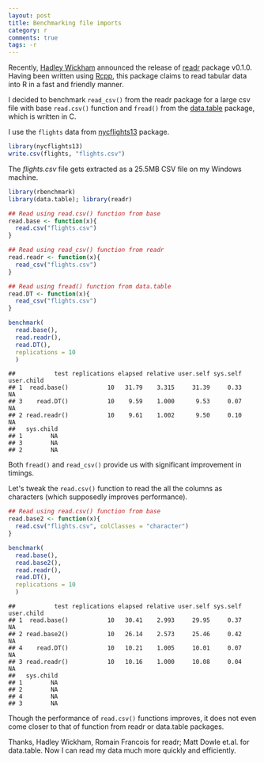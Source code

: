 ```yaml
---
layout: post
title: Benchmarking file imports
category: r
comments: true
tags: -r
---
```


Recently, [Hadley Wickham](http://had.co.nz/) announced the release of [readr](http://cran.r-project.org/web/packages/readr/) package v0.1.0. Having been written using [Rcpp](http://dirk.eddelbuettel.com/code/rcpp.html), this package claims to read tabular data into R in a fast and friendly manner. 

I decided to benchmark `read_csv()` from the readr package for a large csv file with base `read.csv()` function and `fread()` from the [data.table](http://cran.r-project.org/web/packages/data.table/) package, which is written in C. 

I use the `flights` data from [nycflights13](http://cran.r-project.org/web/packages/nycflights13/) package.


```r
library(nycflights13)
write.csv(flights, "flights.csv")
```

The *flights.csv* file gets extracted as a 25.5MB CSV file on my Windows machine. 


```r
library(rbenchmark)
library(data.table); library(readr)

## Read using read.csv() function from base
read.base <- function(x){
  read.csv("flights.csv")
}

## Read using read_csv() function from readr
read.readr <- function(x){
  read_csv("flights.csv")
}

## Read using fread() function from data.table
read.DT <- function(x){
  read_csv("flights.csv")
}

benchmark(
  read.base(),
  read.readr(),
  read.DT(),
  replications = 10
  )
```

```
##           test replications elapsed relative user.self sys.self user.child
## 1  read.base()           10   31.79    3.315     31.39     0.33         NA
## 3    read.DT()           10    9.59    1.000      9.53     0.07         NA
## 2 read.readr()           10    9.61    1.002      9.50     0.10         NA
##   sys.child
## 1        NA
## 3        NA
## 2        NA
```

Both `fread()` and `read_csv()` provide us with significant improvement in timings.

Let's tweak the `read.csv()` function to read the all the columns as characters (which supposedly improves performance).


```r
## Read using read.csv() function from base
read.base2 <- function(x){
  read.csv("flights.csv", colClasses = "character")
}

benchmark(
  read.base(),
  read.base2(),
  read.readr(),
  read.DT(),
  replications = 10
  )
```

```
##           test replications elapsed relative user.self sys.self user.child
## 1  read.base()           10   30.41    2.993     29.95     0.37         NA
## 2 read.base2()           10   26.14    2.573     25.46     0.42         NA
## 4    read.DT()           10   10.21    1.005     10.01     0.07         NA
## 3 read.readr()           10   10.16    1.000     10.08     0.04         NA
##   sys.child
## 1        NA
## 2        NA
## 4        NA
## 3        NA
```

Though the performance of `read.csv()` functions improves, it does not even come closer to that of function from readr or data.table packages.

Thanks, Hadley Wickham, Romain Francois for readr; Matt Dowle et.al. for data.table. Now I can read my data much more quickly and efficiently.
